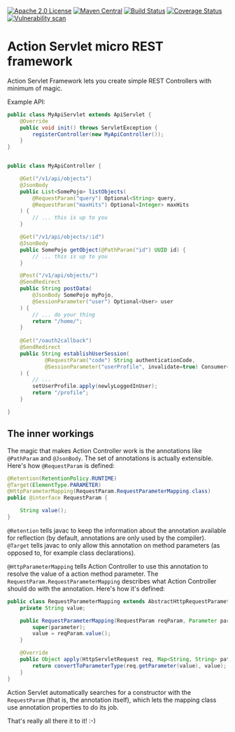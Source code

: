 [![Apache 2.0 License](https://img.shields.io/badge/License-Apache%202.0-blue.svg)](https://opensource.org/licenses/Apache-2.0)
[![Maven Central](https://maven-badges.herokuapp.com/maven-central/io.github.jhannes/action-controller/badge.svg)](https://maven-badges.herokuapp.com/maven-central/io.github.jhannes/action-controller)
[![Build Status](https://travis-ci.org/jhannes/action-controller.png)](https://travis-ci.org/jhannes/action-controller)
[![Coverage Status](https://coveralls.io/repos/github/jhannes/action-controller/badge.svg?branch=master)](https://coveralls.io/github/jhannes/action-controller?branch=master)
[![Vulnerability scan](https://snyk.io/test/github/jhannes/action-controller/badge.svg?targetFile=pom.xml)](https://snyk.io/test/github/jhannes/action-controller?targetFile=pom.xml)

Action Servlet micro REST framework
===================================

Action Servlet Framework lets you create simple REST Controllers with minimum of magic.

Example API:

```java
public class MyApiServlet extends ApiServlet {
    @Override
    public void init() throws ServletException {
        registerController(new MyApiController());
    }
}


public class MyApiController {

    @Get("/v1/api/objects")
    @JsonBody
    public List<SomePojo> listObjects(
        @RequestParam("query") Optional<String> query,
        @RequestParam("maxHits") Optional<Integer> maxHits
    ) {
        // ... this is up to you
    }

    @Get("/v1/api/objects/:id")
    @JsonBody
    public SomePojo getObject(@PathParam("id") UUID id) {
        // ... this is up to you
    }

    @Post("/v1/api/objects/")
    @SendRedirect
    public String postData(
        @JsonBody SomePojo myPojo,
        @SessionParameter("user") Optional<User> user
    ) {
        // ... do your thing
        return "/home/";
    }
    
    @Get("/oauth2callback")
    @SendRedirect
    public String establishUserSession(
            @RequestParam("code") String authenticationCode,
            @SessionParameter("userProfile", invalidate=true) Consumer<UserProfile> setUserProfile
    ) {
        // ...
        setUserProfile.apply(newlyLoggedInUser);
        return "/profile";
    }

}
```

The inner workings
------------------

The magic that makes Action Controller work is the annotations like `@PathParam` and `@JsonBody`. 
The set of annotations is actually extensible. Here's how `@RequestParam` is defined:

```java
@Retention(RetentionPolicy.RUNTIME)
@Target(ElementType.PARAMETER)
@HttpParameterMapping(RequestParam.RequestParameterMapping.class)
public @interface RequestParam {

    String value();
}
```

`@Retention` tells javac to keep the information about the annotation available for reflection 
(by default, annotations are only used by the compiler). `@Target` tells javac to only allow
this annotation on method parameters (as opposed to, for example class declarations).

`@HttpParameterMapping` tells Action Controller to use this annotation to resolve the value
of a action method parameter. The `RequestParam.RequestParameterMapping` describes what Action
Controller should do with the annotation. Here's how it's defined:

```java
public class RequestParameterMapping extends AbstractHttpRequestParameterMapping {
    private String value;

    public RequestParameterMapping(RequestParam reqParam, Parameter parameter) {
        super(parameter);
        value = reqParam.value();
    }

    @Override
    public Object apply(HttpServletRequest req, Map<String, String> pathParams) {
        return convertToParameterType(req.getParameter(value), value);
    }
}
```

Action Servlet automatically searches for a constructor with the `RequestParam` (that is,
the annotation itself), which lets the mapping class use annotation properties to do its job.

That's really all there it to it! :-)

